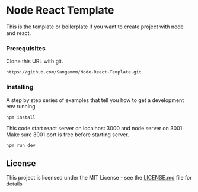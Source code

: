 # Node React Template
This is the template  or boilerplate if you want to create project with node and react.


### Prerequisites

Clone this URL with git.

```
https://github.com/Sangammm/Node-React-Template.git
```

### Installing

A step by step series of examples that tell you how to get a development env running

```
npm install
```
This code start react server on localhost 3000 and node server on 3001.
Make sure 3001 port is free before starting server.
```
npm run dev
```

## License

This project is licensed under the MIT License - see the [LICENSE.md](LICENSE.md) file for details

